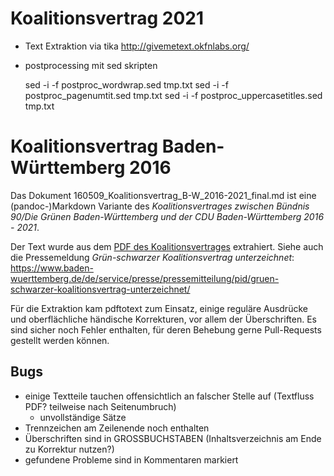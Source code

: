 # Koalitionsvertrag 2021

* Text Extraktion via tika http://givemetext.okfnlabs.org/
* postprocessing mit sed skripten

    sed -i -f postproc_wordwrap.sed tmp.txt
    sed -i -f postproc_pagenumtit.sed tmp.txt
    sed -i -f postproc_uppercasetitles.sed tmp.txt

# Koalitionsvertrag Baden-Württemberg 2016

Das Dokument 160509_Koalitionsvertrag_B-W_2016-2021_final.md ist eine (pandoc-)Markdown Variante des 
*Koalitionsvertrages zwischen Bündnis 90/Die Grünen Baden-Württemberg und der CDU Baden-Württemberg 2016 - 2021*.

Der Text wurde aus dem [PDF des Koalitionsvertrages](https://www.baden-wuerttemberg.de/fileadmin/redaktion/dateien/PDF/160509_Koalitionsvertrag_B-W_2016-2021_final.PDF)
 extrahiert.
Siehe auch die Pressemeldung *Grün-schwarzer Koalitionsvertrag unterzeichnet*: https://www.baden-wuerttemberg.de/de/service/presse/pressemitteilung/pid/gruen-schwarzer-koalitionsvertrag-unterzeichnet/

Für die Extraktion kam pdftotext zum Einsatz, einige reguläre Ausdrücke und oberflächliche händische Korrekturen, vor allem der Überschriften.
Es sind sicher noch Fehler enthalten, für deren Behebung gerne Pull-Requests gestellt werden können.

## Bugs

* einige Textteile tauchen offensichtlich an falscher Stelle auf (Textfluss PDF? teilweise nach Seitenumbruch)
    * unvollständige Sätze
* Trennzeichen am Zeilenende noch enthalten
* Überschriften sind in GROSSBUCHSTABEN (Inhaltsverzeichnis am Ende zu Korrektur nutzen?)
* gefundene Probleme sind in Kommentaren markiert
